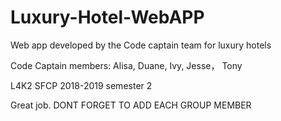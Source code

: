 # Luxury-Hotel-WebAPP
Web app developed by the Code captain team for luxury hotels

Code Captain members: Alisa, Duane, Ivy, Jesse， Tony

L4K2 SFCP 2018-2019 semester 2

Great job. DONT FORGET TO ADD EACH GROUP MEMBER 
